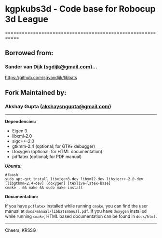 # kgpkubs3d - Code base for Robocup 3d League #
===========================================================
## Borrowed from: ##
### Sander van Dijk (sgdijk@gmail.com)... ###
https://github.com/sgvandijk/libbats

## Fork Maintained by: ##
### Akshay Gupta (akshaysngupta@gmail.com) ###
***

**Dependencies:**

- Eigen 3
- libxml-2.0
- sigc++-2.0
- gtkmm-2.4 (optional; for GTK+ debugger)
- Doxygen (optional; for HTML documentation)
- pdflatex (optional; for PDF manual)

***Ubuntu:***
```
#!bash
sudo apt-get install libeigen3-dev libxml2-dev libsigc++-2.0-dev [libgtkmm-2.4-dev] [doxygen] [texlive-latex-base]
cmake . && make && sudo make install
```

**Documentation:**

If you have `pdflatex` installed while running `cmake`, you
can find the user manual at `docs/manual/libbatsmanual.pdf`. If
you have `doxygen` installed while running `cmake`, HTML based
documentation can be found in `docs/html`.

 * * *

Cheers,
KRSSG